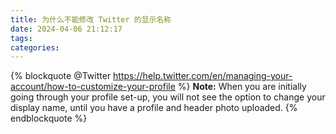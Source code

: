 ```yaml
---
title: 为什么不能修改 Twitter 的显示名称
date: 2024-04-06 21:12:17
tags:
categories:
---
```


{% blockquote @Twitter https://help.twitter.com/en/managing-your-account/how-to-customize-your-profile %}
**Note:** When you are initially going through your profile set-up, you will not see the option to change your display name, until you have a profile and header photo uploaded. 
{% endblockquote %}